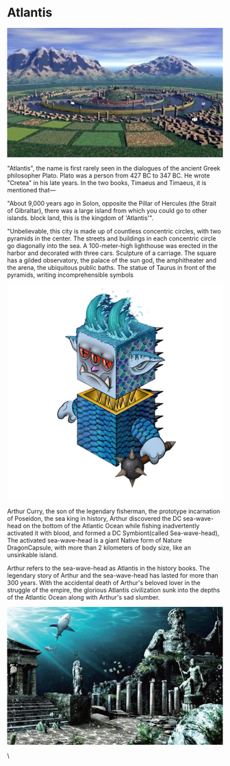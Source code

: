 # Atlantis

![](../.gitbook/assets/3.jpeg)

"Atlantis", the name is first rarely seen in the dialogues of the ancient Greek philosopher Plato. Plato was a person from 427 BC to 347 BC. He wrote "Cretea" in his late years. In the two books, Timaeus and Timaeus, it is mentioned that—

"About 9,000 years ago in Solon, opposite the Pillar of Hercules (the Strait of Gibraltar), there was a large island from which you could go to other islands. block land, this is the kingdom of 'Atlantis'".

"Unbelievable, this city is made up of countless concentric circles, with two pyramids in the center. The streets and buildings in each concentric circle go diagonally into the sea. A 100-meter-high lighthouse was erected in the harbor and decorated with three cars. Sculpture of a carriage. The square has a gilded observatory, the palace of the sun god, the amphitheater and the arena, the ubiquitous public baths. The statue of Taurus in front of the pyramids, writing incomprehensible symbols

![three-eyed sea king  三眼海王](../.gitbook/assets/129.png)

Arthur Curry, the son of the legendary fisherman, the prototype incarnation of Poseidon, the sea king in history, Arthur discovered the DC sea-wave-head on the bottom of the Atlantic Ocean while fishing inadvertently activated it with blood, and formed a DC Symbiont(called Sea-wave-head), The activated sea-wave-head is a giant Native form of Nature DragonCapsule, with more than 2 kilometers of body size, like an unsinkable island.

Arthur refers to the sea-wave-head as Atlantis in the history books. The legendary story of Arthur and the sea-wave-head has lasted for more than 300 years. With the accidental death of Arthur's beloved lover in the struggle of the empire, the glorious Atlantis civilization sunk into the depths of the Atlantic Ocean along with Arthur's sad slumber.

![](<../.gitbook/assets/2 (1).jpeg>)





\




